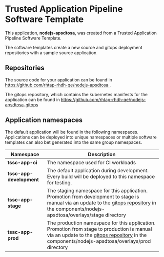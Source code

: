 # Trusted Application Pipeline Software Template

This application, **nodejs-apsdtosa**, was created from a Trusted Application Pipeline Software Template.

The software templates create a new source and gitops deployment repositories with a sample source application. 

## Repositories

The source code for your application can be found in [https://github.com/rhtap-rhdh-qe/nodejs-apsdtosa ](https://github.com/rhtap-rhdh-qe/nodejs-apsdtosa ).
 
The gitops repository, which contains the kubernetes manifests for the application can be found in 
[https://github.com/rhtap-rhdh-qe/nodejs-apsdtosa-gitops ](https://github.com/rhtap-rhdh-qe/nodejs-apsdtosa-gitops ) 

## Application namespaces 

The default application will be found in the following namespaces. Applications can be deployed into unique namespaces or multiple software templates can also bet generated into the same group namespaces.  

|  Namespace   |  Description   |  
| -------- | -------- |
| **tssc-app-ci** | The namespace used for CI workloads |
| **tssc-app-development** | The default application during development. Every build will be deployed to this namespace for testing. |
| **tssc-app-stage** | The staging namespace for this application. Promotion from development to stage is manual via an update to the [gitops repository](https://github.com/rhtap-rhdh-qe/nodejs-apsdtosa-gitops ) in the components/nodejs-apsdtosa/overlays/stage directory |
| **tssc-app-prod** | The production namespace for this application. Promotion from stage to production is manual via an update to the [gitops repository](https://github.com/rhtap-rhdh-qe/nodejs-apsdtosa-gitops ) in the components/nodejs-apsdtosa/overlays/prod directory |